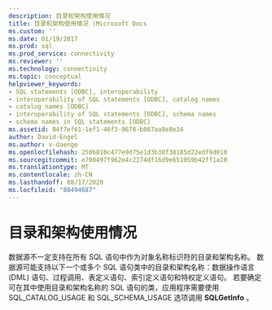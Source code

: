 ```yaml
---
description: 目录和架构使用情况
title: 目录和架构使用情况 |Microsoft Docs
ms.custom: ''
ms.date: 01/19/2017
ms.prod: sql
ms.prod_service: connectivity
ms.reviewer: ''
ms.technology: connectivity
ms.topic: conceptual
helpviewer_keywords:
- SQL statements [ODBC], interoperability
- interoperability of SQL statements [ODBC], catalog names
- catalog names [ODBC]
- interoperability of SQL statements [ODBC], schema names
- schema names in SQL statements [ODBC]
ms.assetid: 84f7ef61-1ef1-46f3-9678-b087aa8e8e34
author: David-Engel
ms.author: v-daenge
ms.openlocfilehash: 2506810c477e9d75e1d3b38f38185d22edf9d010
ms.sourcegitcommit: e700497f962e4c2274df16d9e651059b42ff1a10
ms.translationtype: MT
ms.contentlocale: zh-CN
ms.lasthandoff: 08/17/2020
ms.locfileid: "88494687"
---
```

# <a name="catalog-and-schema-usage"></a>目录和架构使用情况
数据源不一定支持在所有 SQL 语句中作为对象名称标识符的目录和架构名称。 数据源可能支持以下一个或多个 SQL 语句类中的目录和架构名称：数据操作语言 (DML) 语句、过程调用、表定义语句、索引定义语句和特权定义语句。 若要确定可在其中使用目录和架构名称的 SQL 语句的类，应用程序需要使用 SQL_CATALOG_USAGE 和 SQL_SCHEMA_USAGE 选项调用 **SQLGetInfo** 。
